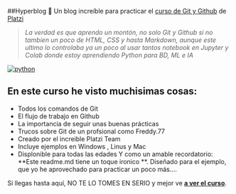 ##Hyperblog 💚
Un blog increíble para practicar el [ curso de Git y Github](https://platzi.com/cursos/git-github/ " curso de Git y Github") de [Platzi](https://platzi.com/ "Platzi")
>*La  verdad es que aprendo un montón, no solo Git y Github si no tambien un poco de HTML, CSS y hasta Markdown, aunque este ultimo lo controlaba ya un poco al usar tantos notebook en Jupyter y Colab donde estoy aprendiendo Python para BD, ML e IA*

[![python](Here "python")](https://i.imgur.com/3GmPd7O.png "python")

## En este curso he visto muchisimas cosas:
* Todos los comandos de Git
* El flujo de trabajo en Github
* La importancia de seguir unas buenas prácticas
* Trucos sobre Git de un profsional como Freddy.77
* Creado por el increible Platzi Team
* Incluye ejemplos en Windows , Linus y Mac
* Displonible para todas las edades 
Y como un amable recordatorio: **Este readme.md tiene un toque ironico **.  Diseñado para el ejemplo, que yo he aprovechado para practicar un poco más....

Si llegas hasta aquí,  NO TE LO TOMES EN SERIO y mejor ve [**a ver el curso**](https://platzi.com/cursos/git-github/ "a ver el curso").

